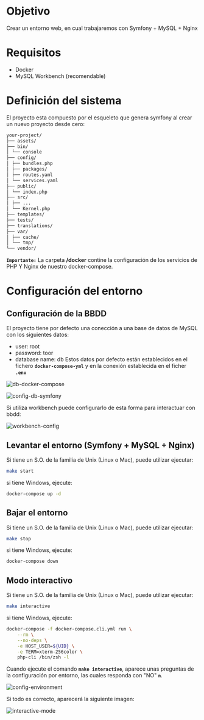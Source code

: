 # Objetivo
Crear un entorno web, en cual trabajaremos con Symfony + MySQL + Nginx

# Requisitos
* Docker
* MySQL Workbench (recomendable)

# Definición del sistema
El proyecto esta compuesto por el esqueleto que genera symfony al crear un nuevo proyecto desde cero:
```bash
your-project/
├── assets/
├── bin/
│ └── console
├── config/
│ ├── bundles.php
│ ├── packages/
│ ├── routes.yaml
│ └── services.yaml
├── public/
│ └── index.php
├── src/
│ ├── ...
│ └── Kernel.php
├── templates/
├── tests/
├── translations/
├── var/
│ ├── cache/
│ └── tmp/
└── vendor/
```
**`Importante:`** La carpeta **/docker** contine la configuración de los servicios de PHP Y Nginx de nuestro docker-compose.

# Configuración del entorno

## Configuración de la BBDD
El proyecto tiene por defecto una conección a una base de datos de MySQL con los siguientes datos:
* user: root
* password: toor
* database name: db
Estos datos por defecto están establecidos en el fichero **`docker-compose-yml`** y en la conexión establecida en el ficher **`.env`**

![db-docker-compose](https://i.imgur.com/puBGHdd.jpg)

![config-db-symfony](https://i.imgur.com/FWDumvF.jpg)

Si utiliza workbench puede configurarlo de esta forma para interactuar con bbdd:

![workbench-config](https://i.imgur.com/kc16Ptb.png)

## Levantar el entorno (Symfony + MySQL + Nginx)
Si tiene un S.O. de la familia de Unix (Linux o Mac), puede utilizar ejecutar:
```bash
make start
```
si tiene Windows, ejecute:
```bash
docker-compose up -d
```

## Bajar el entorno
Si tiene un S.O. de la familia de Unix (Linux o Mac), puede utilizar ejecutar:
```bash
make stop
```
si tiene Windows, ejecute:
```bash
docker-compose down
```

## Modo interactivo
Si tiene un S.O. de la familia de Unix (Linux o Mac), puede utilizar ejecutar:
```bash
make interactive
```
si tiene Windows, ejecute:
```bash
docker-compose -f docker-compose.cli.yml run \
    --rm \
    --no-deps \
    -e HOST_USER=${UID} \
    -e TERM=xterm-256color \
    php-cli /bin/zsh -l
```
Cuando ejecute el comando **`make interactive`**, aparece unas preguntas de la configuración por entorno, las cuales responda con "NO" **`n`**.

![config-environment](https://i.imgur.com/wVNHxuM.jpg)

Si todo es correcto, aparecerá la siguiente imagen:

![interactive-mode](https://i.imgur.com/VWtB0WY.jpg)